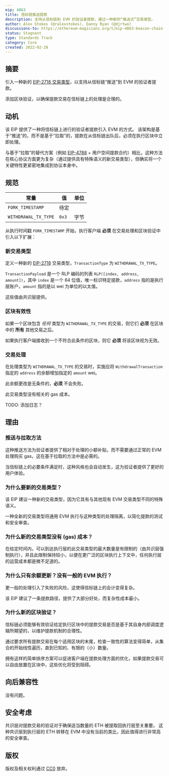 ```yaml
---
eip: 4863
title: 信标链推送提款
description: 支持从信标链到 EVM 的验证者提款，通过一种新的“推送式”交易类型。
author: Alex Stokes (@ralexstokes), Danny Ryan (@djrtwo)
discussions-to: https://ethereum-magicians.org/t/eip-4863-beacon-chain-push-withdrawals/8465
status: Stagnant
type: Standards Track
category: Core
created: 2022-02-28
---
```


## 摘要

引入一种新的 [EIP-2718 交易类型](./eip-2718.md)，以支持从信标链“推送”到 EVM 的验证者提款。

添加区块验证，以确保提款交易在信标链上的处理是合理的。

## 动机

该 EIP 提供了一种将信标链上进行的验证者提款引入 EVM 的方式。
该架构是基于“推送”的，而不是基于“拉取”的，提款在从信标链出队后，必须在执行区块中立即处理。

与基于“拉取”的替代方案（例如 [EIP-4788](./eip-4788.md) + 用户空间提款合约）相比，这种方法在核心协议方面更为复杂（通过提供具有特殊语义的新交易类型），但确实将一个关键特性更紧密地集成到协议本身中。

## 规范

| 常量                          | 值                                            | 单位
|---                            |---                                           |---
| `FORK_TIMESTAMP`              | 待定                                         |
| `WITHDRAWAL_TX_TYPE`          | `0x3`                                       | 字节

从执行时间戳 `FORK_TIMESTAMP` 开始，执行客户端 **必须** 在交易处理和区块验证中引入以下扩展：

### 新交易类型

定义一种新的 [EIP-2718](./eip-2718.md) 交易类型，`TransactionType` 为 `WITHDRAWAL_TX_TYPE`。

`TransactionPayload` 是一个 RLP 编码的列表 `RLP([index, address, amount])`，其中 `index` 是一个 64 位值，唯一标识特定提款，`address` 指的是执行层账户，`amount` 指的是以 wei 为单位的以太值。

这些值由共识层提供。

### 区块有效性

如果一个区块包含 *任何* 类型为 `WITHDRAWAL_TX_TYPE` 的交易，则它们 **必须** 在区块中的 **所有** 其他交易之后。

如果执行客户端接收到一个不符合此条件的区块，则它 **必须** 将该区块视为无效。

### 交易处理

在处理类型为 `WITHDRAWAL_TX_TYPE` 的交易时，实施应将 `WithdrawalTransaction` 指定的 `address` 的余额增加指定的 `amount` wei。

此余额更改是无条件的，**必须** 不会失败。

此交易类型没有相关的 gas 成本。

TODO: 添加日志？

## 理由

### 推送与拉取方法

这种推送方法为验证者提供了相对于处理的小额补贴，而不需要通过正常的 EVM 处理购买 gas，这在基于拉取的方法中是必需的。

当信标链上的必要条件满足时，这种风格也会自动发生，这为验证者提供了更好的用户体验。

### 为什么要新的交易类型？

该 EIP 建议一种新的交易类型，因为它具有与其他现有 EVM 交易类型不同的特殊语义。

一种全新的交易类型将通用 EVM 执行与这种类型的处理隔离，以简化提款的测试和安全审查。

### 为什么新的交易类型没有 (gas) 成本？

在给定时间内，可以到达执行层的此交易类型的最大数量是有限制的（由共识层强制执行），并且此限制保持较小，以便在更广泛的区块执行上下文中，任何执行层的运营成本都是微不足道的。

### 为什么只有余额更新？没有一般的 EVM 执行？

更一般的处理引入了失败的风险，这使得信标链上的会计变得复杂。

该 EIP 建议了一条提款路径，提供了大部分好处，而复杂性成本最小。

### 为什么新的区块验证？

信标链必须能够有效验证给定执行区块中的提款交易是否是基于其自身内部调度逻辑所期望的，以维护提款机制的合理性。

通过要求所有提款交易在每个适用区块的末尾，检查一致性的算法变得简单，从集合的开始线性遍历，直到已知的、有限的（小）数量。

拥有这样的简单排序方案可以促进客户端在提款处理方面的优化，如果提款交易可以自由放置在区块中，这些优化将受到阻碍。

## 向后兼容性

没有问题。

## 安全考虑

共识层对提款交易的验证对于确保适当数量的 ETH 被提取回执行层至关重要。
这种共识层到执行层的 ETH 转移在 EVM 中没有当前的类比，因此值得进行非常高的安全审查。

## 版权

版权及相关权利通过 [CC0](../LICENSE.md) 放弃。